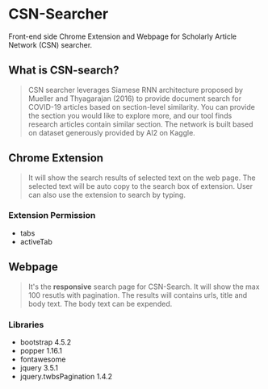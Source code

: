 # CSN-Searcher
 Front-end side Chrome Extension and Webpage for Scholarly Article Network (CSN) searcher.

## What is CSN-search?
> CSN searcher leverages Siamese RNN architecture proposed by Mueller and Thyagarajan (2016) to provide document search for COVID-19 articles based on section-level similarity. You can provide the section you would like to explore more, and our tool finds research articles contain similar section. The network is built based on dataset generously provided by AI2 on Kaggle.

## Chrome Extension
> It will show the search results of selected text on the web page. The selected text will be auto copy to the search box of extension. User can also use the extension to search by typing.
### Extension Permission
- tabs
- activeTab

## Webpage

> It's the **responsive** search page for CSN-Search. It will show the max 100 resutls with pagination. The results will contains urls, title and body text. The body text can be expended.

### Libraries
- bootstrap 4.5.2
- popper 1.16.1
- fontawesome
- jquery 3.5.1
- jquery.twbsPagination 1.4.2
